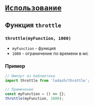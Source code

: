 # [`Использование`](../index.md)

## Функция `throttle`

### `throttle(myFunction, 1000)`

- `myFunction` - функция
- `1000` - ограничение по времени в мс

### Пример

```js
// Импорт из библиотеки
import throttle from 'lodash/throttle';

// Применение
const myFunction = () => {};
throttle(myFunction, 1000);
```
